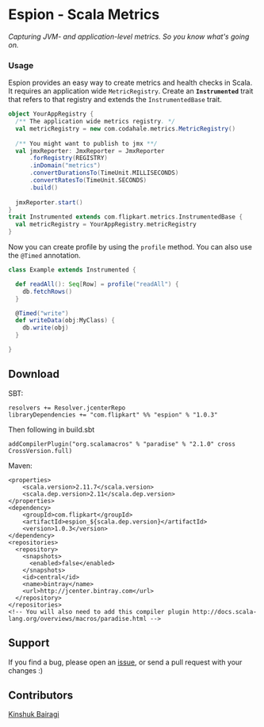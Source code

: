 Espion - Scala Metrics
======================

*Capturing JVM- and application-level metrics. So you know what's going on.*


### Usage

Espion provides an easy way to create metrics and health checks in Scala. It requires an application wide `MetricRegistry`. Create an **`Instrumented`** trait that refers to that registry and extends the `InstrumentedBase` trait.

```scala
object YourAppRegistry {
  /** The application wide metrics registry. */
  val metricRegistry = new com.codahale.metrics.MetricRegistry()
  
  /** You might want to publish to jmx **/
  val jmxReporter: JmxReporter = JmxReporter
      .forRegistry(REGISTRY)
      .inDomain("metrics")
      .convertDurationsTo(TimeUnit.MILLISECONDS)
      .convertRatesTo(TimeUnit.SECONDS)
      .build()
  
  jmxReporter.start()
}
trait Instrumented extends com.flipkart.metrics.InstrumentedBase {
  val metricRegistry = YourAppRegistry.metricRegistry
}
```

Now you can create profile by using the `profile` method. You can also use the `@Timed` annotation.

```scala
class Example extends Instrumented {

  def readAll(): Seq[Row] = profile("readAll") {
    db.fetchRows()
  }

  @Timed("write")
  def writeData(obj:MyClass) {
    db.write(obj)
  }

}
```

## Download

SBT:
```
resolvers += Resolver.jcenterRepo
libraryDependencies += "com.flipkart" %% "espion" % "1.0.3"
```

Then following in build.sbt
```
addCompilerPlugin("org.scalamacros" % "paradise" % "2.1.0" cross CrossVersion.full)
```

Maven:
```
<properties>
    <scala.version>2.11.7</scala.version>
    <scala.dep.version>2.11</scala.dep.version>
</properties>
<dependency>
    <groupId>com.flipkart</groupId>
    <artifactId>espion_${scala.dep.version}</artifactId>
    <version>1.0.3</version>
</dependency>
<repositories>
  <repository>
    <snapshots>
      <enabled>false</enabled>
    </snapshots>
    <id>central</id>
    <name>bintray</name>
    <url>http://jcenter.bintray.com</url>
  </repository>
</repositories>
<!-- You will also need to add this compiler plugin http://docs.scala-lang.org/overviews/macros/paradise.html -->
```





## Support

If you find a bug, please open an [issue](https://github.com/Flipkart/espion/issues), or send a pull request with your changes :)

## Contributors

[Kinshuk Bairagi](mailto:me@kinshuk.in)



